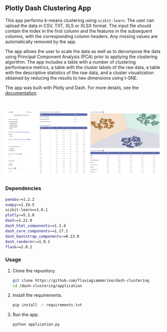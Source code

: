 ## Plotly Dash Clustering App

This app performs k-means clustering using `scikit-learn`. The user can upload the data in CSV, TXT, XLS or XLSX format. 
The input file should contain the index in the first column and the features in the subsequent columns, with the
corresponding column headers. Any missing values are automatically removed by the app.

The app allows the user to scale the data as well as to decompose the data using Principal Component Analysis (PCA)
prior to applying the clustering algorithm. The app includes a table with a number of clustering performance metrics,
a table with the cluster labels of the raw data, a table with the descriptive statistics of the raw data, and a cluster
visualization obtained by reducing the results to two dimensions using t-SNE.

The app was built with Plotly and Dash. For more details, see the [documentation](https://plotly.com/).

<br>

![screenshot.png](screenshot.png)

### Dependencies
```bash
pandas==1.2.2
numpy==1.19.5
scikit-learn==1.0.1
plotly==5.3.0
dash==1.21.0
dash_html_components==1.1.4
dash_core_components==1.17.1
dash_bootstrap_components==0.13.0
dash_renderer==1.9.1
flask==2.0.2
```
### Usage
1. Clone the repository.

    ```bash
    git clone https://github.com/flaviagiammarino/dash-clustering
    cd /dash-clustering/application
    ```

2. Install the requirements.

    ```bash
    pip install -r requirements.txt
    ```

3. Run the app.

    ```bash
    python application.py
    ```
